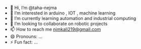 - 👋 Hi, I’m @taha-nejma
- 👀 I’m interested in arduino , IOT , machine learning
- 🌱 I’m currently learning automation and industrial computing
- 💞️ I’m looking to collaborate on robotic projects
- 📫 How to reach me njmkali219@gmail.com
- 😄 Pronouns: ...
- ⚡ Fun fact: ...

<!---
taha-nejma/taha-nejma is a ✨ special ✨ repository because its `README.md` (this file) appears on your GitHub profile.
You can click the Preview link to take a look at your changes.
--->
